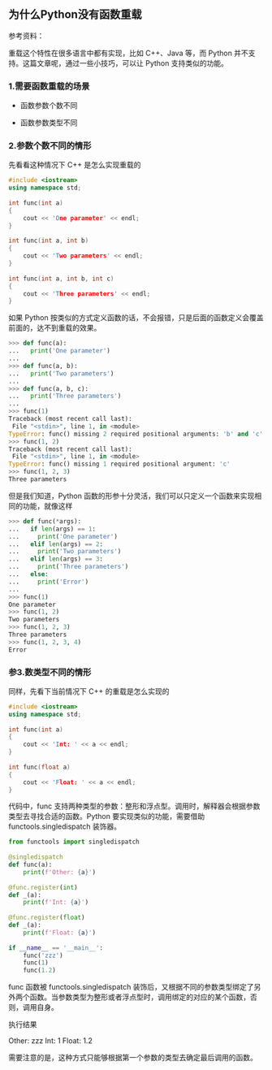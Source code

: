 ## 为什么Python没有函数重载

参考资料：

重载这个特性在很多语言中都有实现，比如 C++、Java 等，而 Python 并不支持。这篇文章呢，通过一些小技巧，可以让 Python 支持类似的功能。

### 1.需要函数重载的场景

* 函数参数个数不同

* 函数参数类型不同

### 2.参数个数不同的情形

先看看这种情况下 C++ 是怎么实现重载的

```cpp
#include <iostream>
using namespace std;
 
int func(int a)
{
    cout << 'One parameter' << endl;
}
 
int func(int a, int b)
{
    cout << 'Two parameters' << endl;
}
 
int func(int a, int b, int c)
{
    cout << 'Three parameters' << endl;
}
```

如果 Python 按类似的方式定义函数的话，不会报错，只是后面的函数定义会覆盖前面的，达不到重载的效果。

```python
>>> def func(a):
...   print('One parameter')
... 
>>> def func(a, b):
...   print('Two parameters')
... 
>>> def func(a, b, c):
...   print('Three parameters')
... 
>>> func(1)
Traceback (most recent call last):
 File "<stdin>", line 1, in <module>
TypeError: func() missing 2 required positional arguments: 'b' and 'c'
>>> func(1, 2)
Traceback (most recent call last):
 File "<stdin>", line 1, in <module>
TypeError: func() missing 1 required positional argument: 'c'
>>> func(1, 2, 3)
Three parameters
```

但是我们知道，Python 函数的形参十分灵活，我们可以只定义一个函数来实现相同的功能，就像这样

```python
>>> def func(*args):
...   if len(args) == 1:
...     print('One parameter')
...   elif len(args) == 2:
...     print('Two parameters')
...   elif len(args) == 3:
...     print('Three parameters')
...   else:
...     print('Error')
... 
>>> func(1)
One parameter
>>> func(1, 2)
Two parameters
>>> func(1, 2, 3)
Three parameters
>>> func(1, 2, 3, 4)
Error
```

### 参3.数类型不同的情形

同样，先看下当前情况下 C++ 的重载是怎么实现的

```cpp
#include <iostream>
using namespace std;
 
int func(int a)
{
    cout << 'Int: ' << a << endl;
}
 
int func(float a)
{
    cout << 'Float: ' << a << endl;
}
```

代码中，func 支持两种类型的参数：整形和浮点型。调用时，解释器会根据参数类型去寻找合适的函数。Python 要实现类似的功能，需要借助 functools.singledispatch 装饰器。

```python
from functools import singledispatch
 
@singledispatch
def func(a):
    print(f'Other: {a}')
 
@func.register(int)
def _(a):
    print(f'Int: {a}')
 
@func.register(float)
def _(a):
    print(f'Float: {a}')
 
if __name__ == '__main__':
    func('zzz')
    func(1)
    func(1.2)
```

func 函数被 functools.singledispatch 装饰后，又根据不同的参数类型绑定了另外两个函数。当参数类型为整形或者浮点型时，调用绑定的对应的某个函数，否则，调用自身。

执行结果

Other: zzz
Int: 1
Float: 1.2

需要注意的是，这种方式只能够根据第一个参数的类型去确定最后调用的函数。